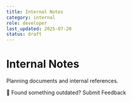 ```yaml
---
title: Internal Notes
category: internal
role: developer
last_updated: 2025-07-20
status: draft
---
```


# Internal Notes

Planning documents and internal references.

💬 Found something outdated? Submit Feedback
